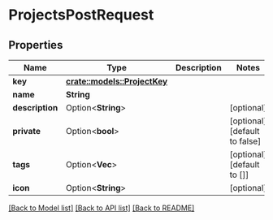# ProjectsPostRequest

## Properties

Name | Type | Description | Notes
------------ | ------------- | ------------- | -------------
**key** | [**crate::models::ProjectKey**](ProjectKey.md) |  | 
**name** | **String** |  | 
**description** | Option<**String**> |  | [optional]
**private** | Option<**bool**> |  | [optional][default to false]
**tags** | Option<**Vec<String>**> |  | [optional][default to []]
**icon** | Option<**String**> |  | [optional]

[[Back to Model list]](../README.md#documentation-for-models) [[Back to API list]](../README.md#documentation-for-api-endpoints) [[Back to README]](../README.md)



